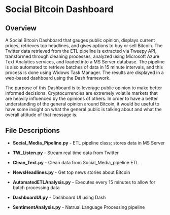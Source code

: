 # Social Bitcoin Dashboard

## Overview

A Social Bitcoin Dashboard that gauges public opinion, displays current prices, retrieves top headlines, and gives options to buy or sell Bitcoin. The Twitter data retrieved from the ETL pipeline is extracted via Tweepy API, transformed through cleaning processes, analyzed using Microsoft Azure Text Analytics services, and loaded into a MS Server database. The pipeline is also automated to retrieve batches of data in 15 minute intervals, and this process is done using Widows Task Manager. The results are displayed in a web-based dashboard using the Dash framework. 

The purpose of this Dashboard is to leverage public opinion to make better informed decisions. Cryptocurrencies are extremely volatile markets that are heavily influenced by the opinions of others. In order to have a better understanding of the general opinion around Bitcoin, it would be useful to have some insight on what the general public is talking about and what the overall attitude  of that message is. 


## File Descriptions


* **Social_Media_Pipeline.py** - ETL pipeline class; stores data in MS Server


* **TW_Listen.py** - Stream real time data from Twitter


* **Clean_Text.py** - Clean data from Social_Media_pipeline ETL


* **NewsHeadlines.py** - Get top news stories about Bitcoin 


* **AutomatedETLAnalysis.py** - Executes every 15 minutes to allow for batch processing data


* **DashboardUI.py** - Dashboard UI using Dash 


* **SentimentAnalysis.py** - Natrual Language Processing pipeline 

